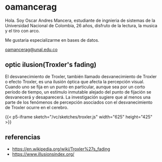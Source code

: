 # oamancerag

Hola.
Soy Oscar Andres Mancera, estudiante de ingnieria de sistemas de la Universidad Nacional de Colombia, 26 años, disfruto de la lectura, la musica y el tiro con arco.

Me gustaria especializarme en bases de datos.

oamancerag@unal.edu.co

## optic ilusion(Troxler's fading)

El desvanecimiento de Troxler, también llamado desvanecimiento de Troxler o efecto Troxler, es una ilusión óptica que afecta la percepción visual. Cuando uno se fija en un punto en particular, aunque sea por un corto período de tiempo, un estímulo inmutable alejado del punto de fijación se desvanecerá y desaparecerá. La investigación sugiere que al menos una parte de los fenómenos de percepción asociados con el desvanecimiento de Troxler ocurre en el cerebro.

{{< p5-iframe sketch="/vc/sketches/troxler.js" width="625" height="425" >}}

## referencias

* https://en.wikipedia.org/wiki/Troxler%27s_fading
* https://www.illusionsindex.org/